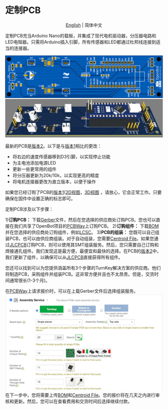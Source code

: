 # 定制PCB

<p align="center">
  <a href="README.md">English</a> |
  <span>简体中文</span>
</p>


定制PCB充当Arduino Nano的载板，并集成了现代电机驱动器，分压器电路和LED电阻器。只需将Arduino插入引脚，所有传感器和LED都通过杜邦线连接到适当的连接器。

![PCB_2D](../../../docs/images/pcb_2d_v2.png)
![PCB_3D](../../../docs/images/pcb_3d_v2.png)

最新的PCB是[版本2](v2)。以下是与[版本1](v1)相比的更改：

- 将右边的速度传感器移到D3引脚，以实现停止功能
- 为主电池添加电源LED
- 更新一些更常用的组件
- 将分压器更新为20k/10k，以实现更高的精度
- 将电机连接器更改为直立版本，以便于操作

如果您已经订购了PCB的[版本1](v1)([2D视图](../../../docs/images/pcb_2d_v1.png)，[3D视图](../../../docs/images/pcb_3d_v1.png) ，请放心，它会正常工作。只要确保在固件中设置正确的标志即可。

定制PCB涉及以下步骤：

1)**订购PCB：** 下载[Gerber](v2/gerber_v2.zip)文件，然后在您选择的供应商处订购PCB。您也可以直接在我们共享了OpenBot项目的[PCBWay](https://www.pcbway.com/project/shareproject/OpenBot__Turning_Smartphones_into_Robots.html)上订购PCB。
2)**订购组件：** 下载[BOM](v2/BOM_v2.csv)并在您选择的供应商处订购组件，例如[LCSC](https://lcsc.com)。
3)**PCB的组装：** 您既可以自己组装PCB，也可以由供应商组装。对于自动组装，您需要[Centroid File](v2/centroid_file_v2.csv)。如果您通过[JLCPCB](https://jlcpcb.com/)订购PCB，则可以使用其SMT组装服务。然后，您只需要自己订购和焊接通孔组件。我们发现这是最方便，最便宜和最快的选择。在PCB的[版本2](v2)中，我们更新了组件，以确保可以从[JLCPCB](https://jlcpcb.com/)直接获得所有组件。

您还可以找到可以为您提供涵盖所有3个步骤的TurnKey解决方案的供应商。他们将制造PCB，采购组件并组装PCB。这非常方便并且也不太昂贵。但是，交货时间通常很长(1-3个月)。

在[PCBWay](https://www.pcbway.com/orderonline.aspx)上请求报价时，可以在上载Gerber文件后选择组装服务。
![组装服务](../../../docs/images/assembly_service.jpg)
在下一步中，您将需要上传[BOM](v2/BOM_v2.csv)和[Centroid File](v2/centroid_file_v2.csv)。您的报价将在几天之内进行审核和更新。然后，您可以在查看费用和交货时间后选择继续付款。